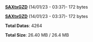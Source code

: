 [**SAXtxGZD**](/data/SAXtxGZD.txt) (14/01/23 - 03:37)- 172 bytes

[**SAXtxGZD**](/data/SAXtxGZD.txt) (14/01/23 - 03:37)- 172 bytes

**Total Datas**: 4264

**Total Size**: 26.40 MB / 26.4 MB